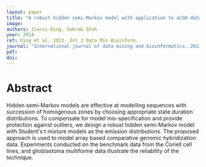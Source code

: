 ```yaml
---
layout: paper
title: "A robust hidden semi-Markov model with application to aCGH data processing."
image: 
authors: Jiarui Ding, Sohrab Shah
year: 2014
ref: Ding et al. 2013. Int J Data Min Bioinform.
journal: "International journal of data mining and bioinformatics. 2013 8(4):427-42"
pdf: 
doi: 
---
```


# Abstract

Hidden semi-Markov models are effective at modelling sequences with succession of homogenous zones by choosing appropriate state duration distributions. To compensate for model mis-specification and provide protection against outliers, we design a robust hidden semi-Markov model with Student's t mixture models as the emission distributions. The proposed approach is used to model array based comparative genomic hybridization data. Experiments conducted on the benchmark data from the Coriell cell lines, and glioblastoma multiforme data illustrate the reliability of the technique.

